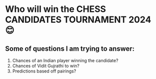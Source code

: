 # Who will win the CHESS CANDIDATES TOURNAMENT 2024 &#x1F60A;

## Some of questions I am trying to answer:
1. Chances of an Indian player winning the candidate?
2. Chances of Vidit Gujrathi to win?
3. Predictions based off pairings?
